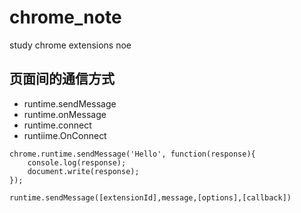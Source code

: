 # chrome_note
study chrome extensions noe

## 页面间的通信方式 ##
- runtime.sendMessage
- runtime.onMessage
- runtime.connect
- runtiime.OnConnect

```
chrome.runtime.sendMessage('Hello', function(response){
	console.log(response);																	
    document.write(response);
});
```
`runtime.sendMessage([extensionId],message,[options],[callback])`
